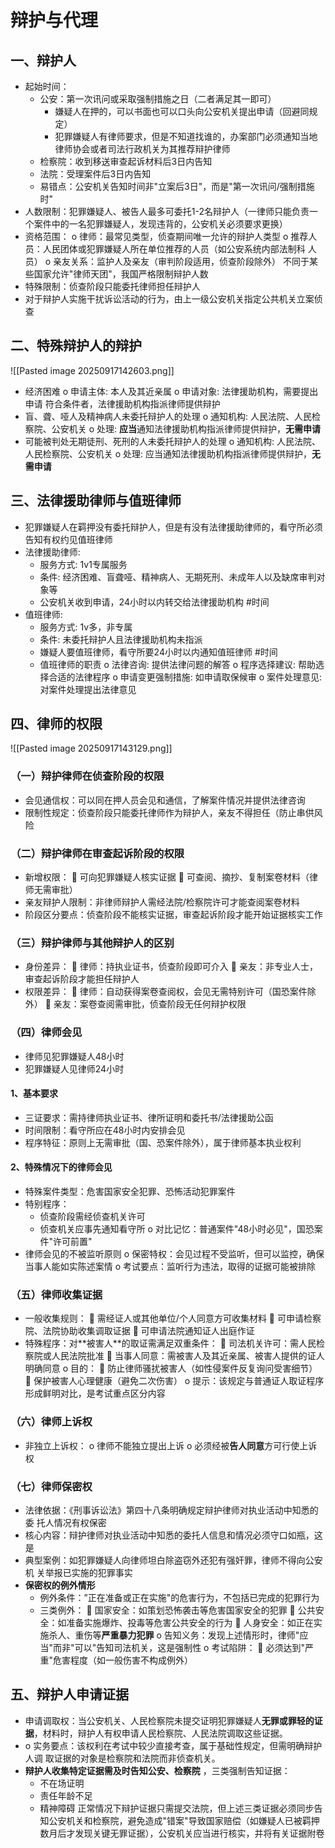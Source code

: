 # 辩护与代理
## 一、辩护人
- 起始时间：
	- 公安：第⼀次讯问或采取强制措施之⽇（⼆者满⾜其⼀即可）
		- 嫌疑人在押的，可以书面也可以口头向公安机关提出申请（回避同规定）
		- 犯罪嫌疑人有律师要求，但是不知道找谁的，办案部门必须通知当地律师协会或者司法行政机关为其推荐辩护律师
	- 检察院：收到移送审查起诉材料后3⽇内告知
	- 法院：受理案件后3⽇内告知
	-  易错点：公安机关告知时间⾮"⽴案后3⽇"，⽽是"第⼀次讯问/强制措施时"
- 人数限制：犯罪嫌疑⼈、被告人最多可委托1-2名辩护⼈（一律师只能负责一个案件中的一名犯罪嫌疑人，发现违背的，公安机关必须要求更换）
- 资格范围：
	o 律师：最常⻅类型，侦查期间唯⼀允许的辩护⼈类型
	o 推荐⼈员：⼈⺠团体或犯罪嫌疑⼈所在单位推荐的⼈员（如公安系统内部法制科
	⼈员）
	o 亲友关系：监护⼈及亲友（审判阶段适⽤，侦查阶段除外）
	不同于某些国家允许"律师天团"，我国严格限制辩护⼈数
- 特殊限制：侦查阶段只能委托律师担任辩护⼈
- 对于辩护人实施干扰诉讼活动的行为，由上一级公安机关指定公共机关立案侦查
## 二、特殊辩护人的辩护
![[Pasted image 20250917142603.png]]
- 经济困难
	o 申请主体: 本⼈及其近亲属
	o 申请对象: 法律援助机构，需要提出申请
	符合条件者，法律援助机构指派律师提供辩护
- 盲、聋、哑⼈及精神病⼈未委托辩护⼈的处理
	o 通知机构: ⼈⺠法院、⼈⺠检察院、公安机关
	o 处理: **应当**通知法律援助机构指派律师提供辩护，**⽆需申请**
- 可能被判处⽆期徒刑、死刑的⼈未委托辩护⼈的处理
	o 通知机构: ⼈⺠法院、⼈⺠检察院、公安机关
	o 处理: 应当通知法律援助机构指派律师提供辩护，**⽆需申请**
## 三、法律援助律师与值班律师
- 犯罪嫌疑人在羁押没有委托辩护人，但是有没有法律援助律师的，看守所必须告知有权约见值班律师
- 法律援助律师:
	- 服务⽅式: 1v1专属服务
	- 条件: 经济困难、盲聋哑、精神病⼈、⽆期死刑、未成年⼈以及缺席审判对象等
	- 公安机关收到申请，24小时以内转交给法律援助机构 #时间 
- 值班律师:
	- 服务⽅式: 1v多，⾮专属
	- 条件: 未委托辩护⼈且法律援助机构未指派
	- 嫌疑人要值班律师，看守所要24小时以内通知值班律师 #时间 
	- 值班律师的职责 
		o 法律咨询: 提供法律问题的解答
		o 程序选择建议: 帮助选择合适的法律程序
		o 申请变更强制措施: 如申请取保候审
		o 案件处理意⻅: 对案件处理提出法律意⻅
## 四、律师的权限
![[Pasted image 20250917143129.png]]
### （一）辩护律师在侦查阶段的权限
- 会⻅通信权：可以同在押⼈员会⻅和通信，了解案件情况并提供法律咨询
- 限制性规定：侦查阶段只能委托律师作为辩护⼈，亲友不得担任（防⽌串供⻛
险
### （二）辩护律师在审查起诉阶段的权限
- 新增权限：
	 可向犯罪嫌疑⼈核实证据
	 可查阅、摘抄、复制案卷材料（律师⽆需审批）
- 亲友辩护⼈限制：⾮律师辩护⼈需经法院/检察院许可才能查阅案卷材料
- 阶段区分要点：侦查阶段不能核实证据，审查起诉阶段才能开始证据核实⼯作
### （三）辩护律师与其他辩护⼈的区别 
- ⾝份差异：
	 律师：持执业证书，侦查阶段即可介⼊
	 亲友：⾮专业⼈⼠，审查起诉阶段才能担任辩护⼈
- 权限差异：
	 律师：⾃动获得案卷查阅权，会⻅⽆需特别许可（国恐案件除外）
	 亲友：案卷查阅需审批，侦查阶段⽆任何辩护权限
### （四）律师会见
- 律师见犯罪嫌疑人48小时
- 犯罪嫌疑人见律师24小时
#### 1、基本要求 
- 三证要求：需持律师执业证书、律所证明和委托书/法律援助公函
- 时间限制：看守所应在48⼩时内安排会⻅
- 程序特征：原则上⽆需审批（国、恐案件除外），属于律师基本执业权利
#### 2、特殊情况下的律师会⻅ 
- 特殊案件类型：危害国家安全犯罪、恐怖活动犯罪案件
- 特别程序：
	- 侦查阶段需经侦查机关许可
	- 侦查机关应事先通知看守所
	o 对⽐记忆：普通案件"48⼩时必⻅"，国恐案件"许可前置"
 - 律师会⻅的不被监听原则 
	o 保密特权：会⻅过程不受监听，但可以监控，确保当事⼈能如实陈述案情
	o 考试要点：监听⾏为违法，取得的证据可能被排除
### （五）律师收集证据
- ⼀般收集规则：
	 需经证⼈或其他单位/个⼈同意⽅可收集材料
	 可申请检察院、法院协助收集调取证据
	 可申请法院通知证⼈出庭作证
- 特殊程序：对**被害⼈**的取证需满⾜双重条件：
	 司法机关许可：需⼈⺠检察院或⼈⺠法院批准
	 当事⼈同意：需被害⼈及其近亲属、被害⼈提供的证⼈明确同意
	o ⽬的：
	 防⽌律师骚扰被害⼈（如性侵案件反复询问受害细节）
	 保护被害⼈⼼理健康（避免⼆次伤害）
	o 提示：该规定与普通证⼈取证程序形成鲜明对⽐，是考试重点区分内容
### （六）律师上诉权 
- ⾮独⽴上诉权：
	o 律师不能独⽴提出上诉
	o 必须经被**告⼈同意**⽅可⾏使上诉权
### （七）律师保密权 
- 法律依据：《刑事诉讼法》第四⼗⼋条明确规定辩护律师对执业活动中知悉的委
托⼈情况有权保密
- 核⼼内容：辩护律师对执业活动中知悉的委托⼈信息和情况必须守⼝如瓶，这是
-  典型案例：如犯罪嫌疑⼈向律师坦⽩除盗窃外还犯有强奸罪，律师不得向公安机
关举报已实施的犯罪事实
- **保密权的例外情形**
	- 例外条件：”正在准备或正在实施"的危害⾏为，不包括已完成的犯罪⾏为
	- 三类例外：
		 国家安全：如策划恐怖袭击等危害国家安全的犯罪
		 公共安全：如准备实施爆炸、投毒等危害公共安全的⾏为
		 ⼈⾝安全：如正在实施杀⼈、重伤等**严重暴⼒犯罪**
	o 告知义务：发现上述情形时，律师"应当"⽽⾮"可以"告知司法机关，这是强制性
	o 考试陷阱：
	 必须达到"严重"危害程度（如⼀般伤害不构成例外）
## 五、辩护人申请证据
- 申请调取权：当公安机关、⼈⺠检察院未提交证明犯罪嫌疑⼈**⽆罪或罪轻的证据**，材料时，辩护⼈有权申请⼈⺠检察院、⼈⺠法院调取这些证据。
- o 实务要点：该权利在考试中较少直接考查，属于基础性规定，但需明确辩护⼈调
取证据的对象是检察院和法院⽽⾮侦查机关。
- **辩护人收集特定证据需及时告知公安、检察院** ，三类强制告知证据：
	- 不在场证明
	-  责任年龄不⾜
	- 精神障碍
正常情况下辩护证据只需提交法院，但上述三类证据必须同步告知公安机关和检察院，避免造成"错案"导致国家赔偿（如嫌疑⼈已被羁押数⽉后才发现关键⽆罪证据），公安机关应当进行核实，并将有关证据附卷

